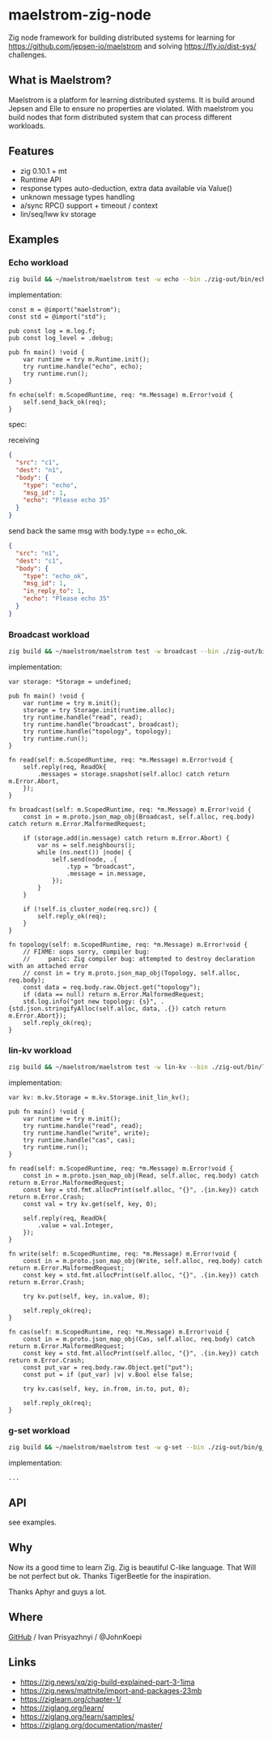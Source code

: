 # maelstrom-zig-node

Zig node framework for building distributed systems for learning for
https://github.com/jepsen-io/maelstrom and solving https://fly.io/dist-sys/
challenges.

## What is Maelstrom?

Maelstrom is a platform for learning distributed systems. It is build around Jepsen and Elle to ensure no properties are
violated. With maelstrom you build nodes that form distributed system that can process different workloads.

## Features

- zig 0.10.1 + mt
- Runtime API
- response types auto-deduction, extra data available via Value()
- unknown message types handling
- a/sync RPC() support + timeout / context
- lin/seq/lww kv storage

## Examples

### Echo workload

```bash
zig build && ~/maelstrom/maelstrom test -w echo --bin ./zig-out/bin/echo --node-count 1 --time-limit 10 --log-stderr
````

implementation:

```zig
const m = @import("maelstrom");
const std = @import("std");

pub const log = m.log.f;
pub const log_level = .debug;

pub fn main() !void {
    var runtime = try m.Runtime.init();
    try runtime.handle("echo", echo);
    try runtime.run();
}

fn echo(self: m.ScopedRuntime, req: *m.Message) m.Error!void {
    self.send_back_ok(req);
}
```

spec:

receiving

```json
{
  "src": "c1",
  "dest": "n1",
  "body": {
    "type": "echo",
    "msg_id": 1,
    "echo": "Please echo 35"
  }
}
```

send back the same msg with body.type == echo_ok.

```json
{
  "src": "n1",
  "dest": "c1",
  "body": {
    "type": "echo_ok",
    "msg_id": 1,
    "in_reply_to": 1,
    "echo": "Please echo 35"
  }
}
```

### Broadcast workload

```sh
zig build && ~/maelstrom/maelstrom test -w broadcast --bin ./zig-out/bin/broadcast --node-count 2 --time-limit 20 --rate 10 --log-stderr
```

implementation:

```zig
var storage: *Storage = undefined;

pub fn main() !void {
    var runtime = try m.init();
    storage = try Storage.init(runtime.alloc);
    try runtime.handle("read", read);
    try runtime.handle("broadcast", broadcast);
    try runtime.handle("topology", topology);
    try runtime.run();
}

fn read(self: m.ScopedRuntime, req: *m.Message) m.Error!void {
    self.reply(req, ReadOk{
        .messages = storage.snapshot(self.alloc) catch return m.Error.Abort,
    });
}

fn broadcast(self: m.ScopedRuntime, req: *m.Message) m.Error!void {
    const in = m.proto.json_map_obj(Broadcast, self.alloc, req.body) catch return m.Error.MalformedRequest;

    if (storage.add(in.message) catch return m.Error.Abort) {
        var ns = self.neighbours();
        while (ns.next()) |node| {
            self.send(node, .{
                .typ = "broadcast",
                .message = in.message,
            });
        }
    }

    if (!self.is_cluster_node(req.src)) {
        self.reply_ok(req);
    }
}

fn topology(self: m.ScopedRuntime, req: *m.Message) m.Error!void {
    // FIXME: oops sorry, compiler bug:
    //     panic: Zig compiler bug: attempted to destroy declaration with an attached error
    // const in = try m.proto.json_map_obj(Topology, self.alloc, req.body);
    const data = req.body.raw.Object.get("topology");
    if (data == null) return m.Error.MalformedRequest;
    std.log.info("got new topology: {s}", .{std.json.stringifyAlloc(self.alloc, data, .{}) catch return m.Error.Abort});
    self.reply_ok(req);
}
```

### lin-kv workload

```sh
zig build && ~/maelstrom/maelstrom test -w lin-kv --bin ./zig-out/bin/lin_kv --node-count 4 --concurrency 2n --time-limit 20 --rate 100 --log-stderr
```

implementation:

```zig
var kv: m.kv.Storage = m.kv.Storage.init_lin_kv();

pub fn main() !void {
    var runtime = try m.init();
    try runtime.handle("read", read);
    try runtime.handle("write", write);
    try runtime.handle("cas", cas);
    try runtime.run();
}

fn read(self: m.ScopedRuntime, req: *m.Message) m.Error!void {
    const in = m.proto.json_map_obj(Read, self.alloc, req.body) catch return m.Error.MalformedRequest;
    const key = std.fmt.allocPrint(self.alloc, "{}", .{in.key}) catch return m.Error.Crash;
    const val = try kv.get(self, key, 0);

    self.reply(req, ReadOk{
        .value = val.Integer,
    });
}

fn write(self: m.ScopedRuntime, req: *m.Message) m.Error!void {
    const in = m.proto.json_map_obj(Write, self.alloc, req.body) catch return m.Error.MalformedRequest;
    const key = std.fmt.allocPrint(self.alloc, "{}", .{in.key}) catch return m.Error.Crash;

    try kv.put(self, key, in.value, 0);

    self.reply_ok(req);
}

fn cas(self: m.ScopedRuntime, req: *m.Message) m.Error!void {
    const in = m.proto.json_map_obj(Cas, self.alloc, req.body) catch return m.Error.MalformedRequest;
    const key = std.fmt.allocPrint(self.alloc, "{}", .{in.key}) catch return m.Error.Crash;
    const put_var = req.body.raw.Object.get("put");
    const put = if (put_var) |v| v.Bool else false;

    try kv.cas(self, key, in.from, in.to, put, 0);

    self.reply_ok(req);
}
```

### g-set workload

```sh
zig build && ~/maelstrom/maelstrom test -w g-set --bin ./zig-out/bin/g_set --node-count 2 --concurrency 2n --time-limit 20 --rate 10 --log-stderr
```

implementation:

```zig
...
```

## API

see examples.

## Why

Now its a good time to learn Zig. Zig is beautiful C-like language.
That Will be not perfect but ok. Thanks TigerBeetle for the inspiration.

Thanks Aphyr and guys a lot.

## Where

[GitHub](https://github.com/sitano/maelstrom-zig-node) / Ivan Prisyazhnyi / @JohnKoepi

## Links

- <https://zig.news/xq/zig-build-explained-part-3-1ima>
- <https://zig.news/mattnite/import-and-packages-23mb>
- <https://ziglearn.org/chapter-1/>
- <https://ziglang.org/learn/>
- <https://ziglang.org/learn/samples/>
- <https://ziglang.org/documentation/master/>
